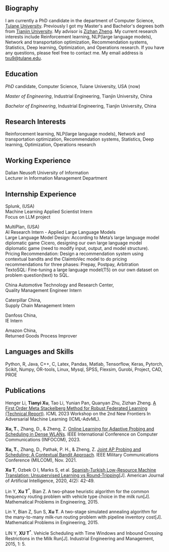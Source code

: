 ## Biography
I am currently a PhD candidate in the department of Computer Science, [Tulane University](https://tulane.edu/). Previously I got my Master's and Bachelor's degrees both from [Tianjin University](http://www.tju.edu.cn/). My advisor is [Zizhan Zheng](https://www.cs.tulane.edu/~zzheng3/).
My current research interests include Reinforcement learning, NLP(large language models), Network and transportation optimization, Recommendation systems,
 Statistics, Deep learning, Optimization, and Operations research. If you have any questions, please feel free to contact me. My email address is txu9@tulane.edu. 
## Education

 *PhD* candidate, Computer Science, Tulane University, USA (now)
 
 *Master of Engineering*, Industrial Engineering, Tianjin University, China

 *Bachelor of Engineering*, Industrial Engineering, Tianjin University, China

## Research Interests
Reinforcement learning, NLP(large language models), Network and transportation optimization, Recommendation systems, Statistics, Deep learning, Optimization, Operations research

## Working Experience

Dalian Neusoft University of Information    
Lecturer in Information Management Department

## Internship Experience

Splunk, (USA)\
Machine Learning Applied Scientist Intern\
Focus on LLM project

MultiPlan, (USA)\
AI Research Intern - Applied Large Language Models \
Large Language Model Design: According to Meta’s large language model diplomatic game Cicero, designing
our own large language model diplomatic game (need to modify input, output, and model structure).\
Pricing Recommendation: Design a recommendation system using contextual bandits and the ClaimtoVec model to
do pricing recommendations for three phases: Prepay, Postpay, Arbitration\
TextoSQL: Fine-tuning a large language model(T5) on our own dataset on problem question(text) to SQL.

China Automotive Technology and Research Center,\
Quality Management Engineer Intern

Caterpillar China,\
Supply Chain Management Intern

Danfoss China,\
IE Intern

Amazon China,\
Returned Goods Process Improver

## Languages and Skills
Python, R, Java, C++, C, Latex, Pandas, Matlab, Tensorflow, Keras, Pytorch, Scikit, Numpy, OR-tools, Linux, Mysql,
SPSS, Flexsim, Gurobi, Project, CAD, PROE

## Publications

Henger Li, **Tianyi Xu**, Tao Li, Yunian Pan, Quanyan Zhu, Zizhan Zheng. [A First Order Meta Stackelberg Method for Robust Federated Learning (Technical Report)](https://arxiv.org/abs/2306.13273). ICML 2023 Workshop on the 2nd New Frontiers In Adversarial Machine Learning (ICML-AdvML).

**Xu, T.**, Zhang, D., & Zheng, Z. [Online Learning for Adaptive Probing and Scheduling in Dense WLANs](https://arxiv.org/abs/2212.13585). IEEE International Conference on Computer Communications (INFOCOM), 2023.

**Xu, T.**, Zhang, D., Pathak, P. H., & Zheng, Z. [Joint AP Probing and Scheduling: A Contextual Bandit Approach](https://arxiv.org/abs/2108.03297v3). IEEE Military Communications Conference (MILCOM), Nov. 2021.

**Xu T**, Ozbek O I, Marks S, et al. [Spanish-Turkish Low-Resource Machine Translation: Unsupervised Learning vs Round-Tripping](http://www.sciencepublishinggroup.com/journal/paperinfo?journalid=542&doi=10.11648/j.ajai.20200402.11)[J]. American Journal of Artificial Intelligence, 2020, 4(2): 42-49.

Lin Y, **Xu T**<sup>*</sup>, Bian Z. A two-phase heuristic algorithm for the common frequency routing problem with vehicle type choice in the milk run[J]. Mathematical Problems in Engineering, 2015.

Lin Y, Bian Z, Sun S, **Xu T**. A two-stage simulated annealing algorithm for the many-to-many milk-run routing problem with pipeline inventory cost[J]. Mathematical Problems in Engineering, 2015.

LIN Y, **XU T**<sup>*</sup>. Vehicle Scheduling with Time Windows and Inbound Crossing Restrictions in the Milk Run[J]. Industrial Engineering and Management, 2015, 1: 5.

